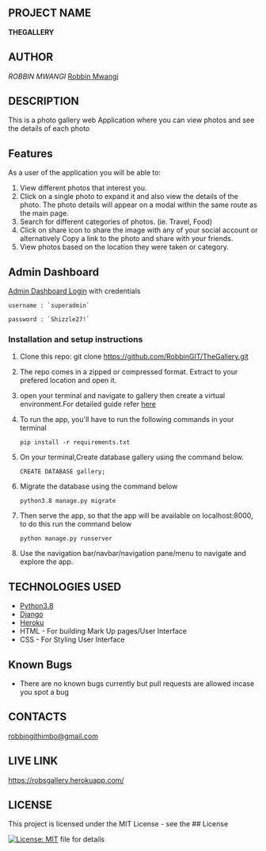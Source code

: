 ## PROJECT NAME 
**THEGALLERY**


## AUTHOR 
*ROBBIN MWANGI*
[Robbin Mwangi](https://github.com/RobbinGIT)

## DESCRIPTION 

This is a photo gallery web Application where you can view photos and see the details of each photo

## Features


As a user of the application you will be able to:


1. View different photos that interest you.
2. Click on a single photo to expand it and also view the details of the photo. The photo details will appear on a modal within the same route as the main page.
3. Search for different categories of photos. (ie. Travel, Food)
4. Click on share icon to share the image with any of your social account or alternatively Copy a link to the photo and share with your friends.
5. View photos based on the location they were taken or category.

## Admin Dashboard

[Admin Dashboard Login](https://robsgallery.herokuapp.com/admin/)  with credentials

    username : `superadmin`

    password : `Shizzle27!`
### Installation and setup instructions

1. Clone this repo: git clone https://github.com/RobbinGIT/TheGallery.git
2. The repo comes in a zipped or compressed format. Extract to your prefered location and open it.
3. open your terminal and navigate to gallery then create a virtual environment.For detailed guide refer  [here](https://packaging.python.org/guides/installing-using-pip-and-virtualenv/)
3. To run the app, you'll have to run the following commands in your terminal
    
    
       pip install -r requirements.txt
4. On your terminal,Create database gallery using the command below.


       CREATE DATABASE gallery;
5. Migrate the database using the command below


       python3.8 manage.py migrate
6. Then serve the app, so that the app will be available on localhost:8000, to do this run the command below


       python manage.py runserver
7. Use the navigation bar/navbar/navigation pane/menu to navigate and explore the app.


## TECHNOLOGIES USED 
* [Python3.8](https://www.python.org/)
* [Django](https://docs.djangoproject.com)
* [Heroku](https://heroku.com)
* HTML - For building Mark Up pages/User Interface
* CSS - For Styling User Interface

## Known Bugs

* There are no known bugs currently but pull requests are allowed incase you spot a bug


## CONTACTS
robbingithimbo@gmail.com

## LIVE LINK
https://robsgallery.herokuapp.com/


## LICENSE 

This project is licensed under the MIT License - see the ## License

[![License: MIT](https://img.shields.io/badge/License-MIT-yellow.svg)](LICENSE) file for details